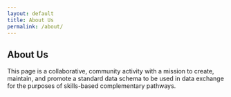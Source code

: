 ```yaml
---
layout: default
title: About Us
permalink: /about/
---
```


<h2 class="text-lg font-semibold">About Us</h2>
<p>
  This page is a collaborative, community activity with a mission to create, maintain, and promote a standard data schema to be used in data exchange for the purposes of skills-based complementary pathways.
</p>
